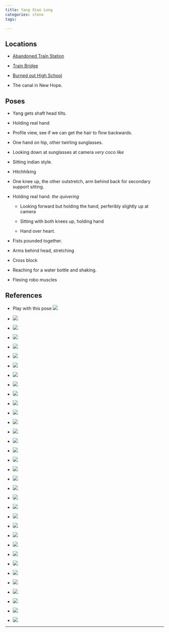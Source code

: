 ```yaml
---
title: Yang Xiao Long
categories: steno
tags: 

---
```




## Locations

- [Abandoned Train Station](https://www.google.com/maps/@40.3630656,-74.9454783,231m/data=!3m1!1e3)

- [Train Bridge](https://www.google.com/maps/@40.3758279,-74.949155,131m/data=!3m1!1e3)

- [Burned out High School](https://www.google.com/maps/@40.3678681,-74.9410977,135m/data=!3m1!1e3)

- The canal in New Hope.

## Poses

* Yang gets shaft head tilts.

* Holding real hand

* Profile view, see if we can get the hair to flow backwards.

* One hand on hip, other twirling sunglasses. 

* Looking down at sunglasses at camera *very coco like*

* Sitting indian style.

* Hitchhiking

* One knee up, the other outstretch, arm behind back for secondary support sitting.

* Holding real hand. *the quivering*

    + Looking forward but holding the hand, perferibly slightly up at camera
    
    + Sitting with both knees up, holding hand
    
    + Hand over heart. 
    
* Fists pounded together.

* Arms behind head, stretching 

* Cross block

* Reaching for a water bottle and shaking.

* Flexing robo muscles

## References

* Play with this pose ![](https://i.imgur.com/9hS0TRK.jpg)

* ![](https://i.imgur.com/mAnvA83.jpg)

* ![](https://i.imgur.com/v4AiegR.jpg)

* ![](https://i.imgur.com/iEpFRC0.jpg)

* ![](https://i.imgur.com/TTA1IqP.jpg)

* ![](https://i.imgur.com/gd6CwBc.jpg)

* ![](https://i.imgur.com/CzMLUAJ.jpg)

* ![](https://i.imgur.com/7YGfZsA.jpg)

* ![](https://i.imgur.com/U8R3JBc.jpg)

* ![](https://i.imgur.com/URN9gdE.jpg)

* ![](https://i.imgur.com/3KRDKWd.jpg)

* ![](https://i.imgur.com/m35C1lg.jpg)

* ![](https://i.imgur.com/wvroLUo.png)

* ![](https://i.imgur.com/5KDYv4F.png)

* ![](https://i.imgur.com/uqCWRC3.png)

* ![](https://i.imgur.com/r1eBQkG.png)

* ![](https://i.imgur.com/dEQWM4J.png)

* ![](https://i.imgur.com/xirydqA.png)

* ![](https://i.imgur.com/wtQNjNx.png)

* ![](https://i.imgur.com/5xJ5sK3.png)

* ![](https://i.imgur.com/4Kuu2x4.png)

* ![](https://i.imgur.com/4JCV503.png)

* ![](https://i.imgur.com/fVdcydQ.png)

* ![](https://i.imgur.com/xnIsrsm.jpg)

* ![](https://i.imgur.com/ZmRQk8S.png)

* ![](https://i.imgur.com/L51KpTm.jpg)

* ![](https://i.imgur.com/nHubuQS.jpg)

* ![](https://i.imgur.com/HMSaFGm.jpg)

* ![](https://i.imgur.com/9jv3Lo1.jpg)

* ![](https://i.imgur.com/XLGh7Sf.jpg)

* ![](https://i.imgur.com/Rn16tWT.png)

* ![](https://i.imgur.com/CTUmID5.jpg)

* ![](https://i.imgur.com/gZlRMqF.jpg)

* ![](https://i.imgur.com/7iaLxOX.jpg)

---